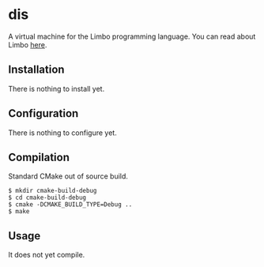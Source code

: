 # dis

A virtual machine for the Limbo programming language.  You can read about Limbo [here](http://doc.cat-v.org/inferno/4th_edition/limbo_language/).

## Installation

There is nothing to install yet.

## Configuration

There is nothing to configure yet.

## Compilation

Standard CMake out of source build.

```shell
$ mkdir cmake-build-debug
$ cd cmake-build-debug
$ cmake -DCMAKE_BUILD_TYPE=Debug ..
$ make
```

## Usage

It does not yet compile.
